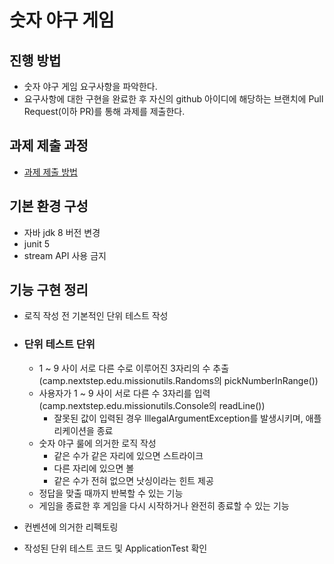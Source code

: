 # 숫자 야구 게임
## 진행 방법
* 숫자 야구 게임 요구사항을 파악한다.
* 요구사항에 대한 구현을 완료한 후 자신의 github 아이디에 해당하는 브랜치에 Pull Request(이하 PR)를 통해 과제를 제출한다.

## 과제 제출 과정
* [과제 제출 방법](https://github.com/next-step/nextstep-docs/tree/master/precourse)

## 기본 환경 구성
* 자바 jdk 8 버전 변경
* junit 5    
* stream API 사용 금지

## 기능 구현 정리
* 로직 작성 전 기본적인 단위 테스트 작성
  
* ### 단위 테스트 단위
    * 1 ~ 9 사이 서로 다른 수로 이루어진 3자리의 수 추출 (camp.nextstep.edu.missionutils.Randoms의 pickNumberInRange())
    * 사용자가 1 ~ 9 사이 서로 다른 수 3자리를 입력 (camp.nextstep.edu.missionutils.Console의 readLine())
        * 잘못된 값이 입력된 경우 IllegalArgumentException를 발생시키며, 애플리케이션을 종료
    * 숫자 야구 룰에 의거한 로직 작성
        * 같은 수가 같은 자리에 있으면 스트라이크
        * 다른 자리에 있으면 볼
        * 같은 수가 전혀 없으면 낫싱이라는 힌트 제공
    * 정답을 맞출 때까지 반복할 수 있는 기능
    * 게임을 종료한 후 게임을 다시 시작하거나 완전히 종료할 수 있는 기능
    
* 컨벤션에 의거한 리펙토링
* 작성된 단위 테스트 코드 및 ApplicationTest 확인  
    
